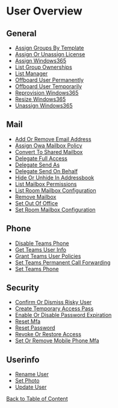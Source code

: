 # User Overview

<a name='user-general'></a>
## General
  - [Assign Groups By Template](general/assign-groups-by-template.md)
  - [Assign Or Unassign License](general/assign-or-unassign-license.md)
  - [Assign Windows365](general/assign-windows365.md)
  - [List Group Ownerships](general/list-group-ownerships.md)
  - [List Manager](general/list-manager.md)
  - [Offboard User Permanently](general/offboard-user-permanently.md)
  - [Offboard User Temporarily](general/offboard-user-temporarily.md)
  - [Reprovision Windows365](general/reprovision-windows365.md)
  - [Resize Windows365](general/resize-windows365.md)
  - [Unassign Windows365](general/unassign-windows365.md)
<a name='user-mail'></a>
## Mail
  - [Add Or Remove Email Address](mail/add-or-remove-email-address.md)
  - [Assign Owa Mailbox Policy](mail/assign-owa-mailbox-policy.md)
  - [Convert To Shared Mailbox](mail/convert-to-shared-mailbox.md)
  - [Delegate Full Access](mail/delegate-full-access.md)
  - [Delegate Send As](mail/delegate-send-as.md)
  - [Delegate Send On Behalf](mail/delegate-send-on-behalf.md)
  - [Hide Or Unhide In Addressbook](mail/hide-or-unhide-in-addressbook.md)
  - [List Mailbox Permissions](mail/list-mailbox-permissions.md)
  - [List Room Mailbox Configuration](mail/list-room-mailbox-configuration.md)
  - [Remove Mailbox](mail/remove-mailbox.md)
  - [Set Out Of Office](mail/set-out-of-office.md)
  - [Set Room Mailbox Configuration](mail/set-room-mailbox-configuration.md)
<a name='user-phone'></a>
## Phone
  - [Disable Teams Phone](phone/disable-teams-phone.md)
  - [Get Teams User Info](phone/get-teams-user-info.md)
  - [Grant Teams User Policies](phone/grant-teams-user-policies.md)
  - [Set Teams Permanent Call Forwarding](phone/set-teams-permanent-call-forwarding.md)
  - [Set Teams Phone](phone/set-teams-phone.md)
<a name='user-security'></a>
## Security
  - [Confirm Or Dismiss Risky User](security/confirm-or-dismiss-risky-user.md)
  - [Create Temporary Access Pass](security/create-temporary-access-pass.md)
  - [Enable Or Disable Password Expiration](security/enable-or-disable-password-expiration.md)
  - [Reset Mfa](security/reset-mfa.md)
  - [Reset Password](security/reset-password.md)
  - [Revoke Or Restore Access](security/revoke-or-restore-access.md)
  - [Set Or Remove Mobile Phone Mfa](security/set-or-remove-mobile-phone-mfa.md)
<a name='user-userinfo'></a>
## Userinfo
  - [Rename User](userinfo/rename-user.md)
  - [Set Photo](userinfo/set-photo.md)
  - [Update User](userinfo/update-user.md)

[Back to Table of Content](../../README.md)


